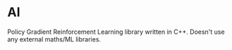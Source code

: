 # AI

Policy Gradient Reinforcement Learning library written in C++. Doesn't use any external maths/ML libraries. 
